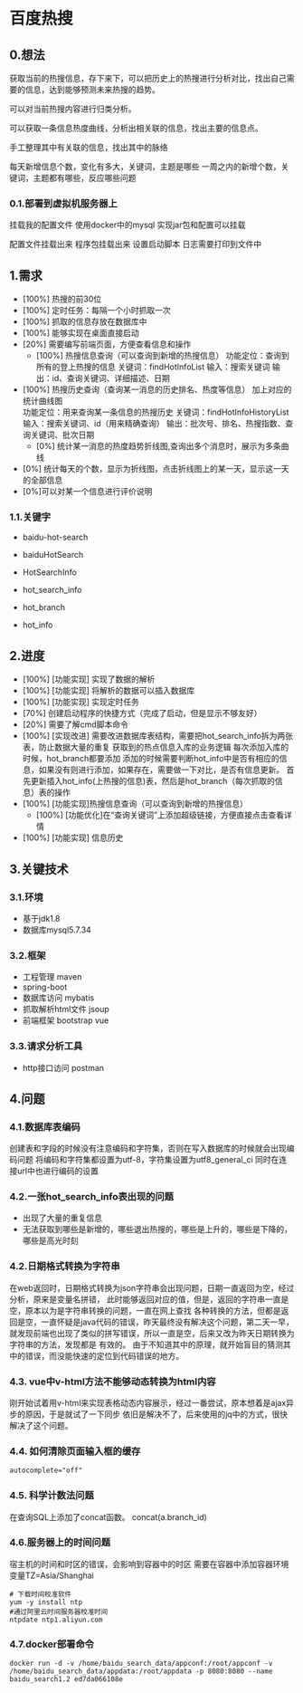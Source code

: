 # 百度热搜

## 0.想法

获取当前的热搜信息，存下来下，可以把历史上的热搜进行分析对比，找出自己需要的信息，达到能够预测未来热搜的趋势。

可以对当前热搜内容进行归类分析。

可以获取一条信息热度曲线，分析出相关联的信息，找出主要的信息点。

手工整理其中有关联的信息，找出其中的脉络

每天新增信息个数，变化有多大，关键词，主题是哪些
一周之内的新增个数，关键词，主题都有哪些，反应哪些问题

### 0.1.部署到虚拟机服务器上

挂载我的配置文件
使用docker中的mysql
实现jar包和配置可以挂载

配置文件挂载出来
程序包挂载出来
设置启动脚本
日志需要打印到文件中

## 1.需求

- [100%] 热搜的前30位
- [100%] 定时任务：每隔一个小时抓取一次
- [100%] 抓取的信息存放在数据库中
- [100%] 能够实现在桌面直接启动
- [20%] 需要编写前端页面，方便查看信息和操作
	- [100%] 热搜信息查询（可以查询到新增的热搜信息）
		功能定位：查询到所有的登上热搜的信息
		关键词：findHotInfoList
		输入：搜索关键词
		输出：id、查询关键词、详细描述、日期
- [100%] 热搜历史查询（查询某一消息的历史排名、热度等信息）
		加上对应的统计曲线图		
		功能定位：用来查询某一条信息的热搜历史
		关键词：findHotInfoHistoryList
		输入：搜索关键词、id（用来精确查询）
		输出：批次号、排名、热搜指数、查询关键词、批次日期
	- [0%] 统计某一消息的热度趋势折线图,查询出多个消息时，展示为多条曲线
- [0%] 统计每天的个数，显示为折线图，点击折线图上的某一天，显示这一天的全部信息
- [0%]可以对某一个信息进行评价说明


### 1.1.关键字

- baidu-hot-search
- baiduHotSearch

- HotSearchInfo
- hot_search_info

- hot_branch
- hot_info

## 2.进度

- [100%] [功能实现] 实现了数据的解析
- [100%] [功能实现] 将解析的数据可以插入数据库
- [100%] [功能实现] 实现定时任务
- [70%] 创建启动程序的快捷方式（完成了启动，但是显示不够友好）  
- [20%] 需要了解cmd脚本命令
- [100%] [实现改进] 需要改进数据库表结构，需要把hot_search_info拆为两张表，防止数据大量的重复
	获取到的热点信息入库的业务逻辑
	每次添加入库的时候，hot_branch都要添加
	添加的时候需要判断hot_info中是否有相应的信息，如果没有则进行添加，如果存在，需要做一下对比，是否有信息更新。
	首先更新插入hot_info(上热搜的信息)表，然后是hot_branch（每次抓取的信息）表的操作
- [100%] [功能实现]热搜信息查询（可以查询到新增的热搜信息）
	- [100%] [功能优化]在“查询关键词”上添加超级链接，方便直接点击查看详情
- [100%] [功能实现] 信息历史

## 3.关键技术

### 3.1.环境
- 基于jdk1.8
- 数据库mysql5.7.34

### 3.2.框架
- 工程管理 maven
- spring-boot
- 数据库访问 mybatis
- 抓取解析html文件 jsoup
- 前端框架 bootstrap  vue

### 3.3.请求分析工具
- http接口访问 postman

## 4.问题

### 4.1.数据库表编码

创建表和字段的时候没有注意编码和字符集，否则在写入数据库的时候就会出现编码问题
将编码和字符集都设置为utf-8，字符集设置为utf8_general_ci
同时在连接url中也进行编码的设置

### 4.2.一张hot_search_info表出现的问题

- 出现了大量的重复信息
- 无法获取到哪些是新增的，哪些退出热搜的，哪些是上升的，哪些是下降的，哪些是高光时刻

### 4.2.日期格式转换为字符串

在web返回时，日期格式转换为json字符串会出现问题，日期一直返回为空，经过分析，原来是变量名拼错，
此时能够返回对应的值，但是，返回的字符串一直是空，原本以为是字符串转换的问题，一直在网上查找
各种转换的方法，但都是返回是空，一直怀疑是java代码的错误，昨天最终没有解决这个问题，第二天一早，
就发现前端也出现了类似的拼写错误，所以一直是空，后来又改为昨天日期转换为字符串的方法，发现都是
有效的。
由于不知道其中的原理，就开始盲目的猜测其中的错误，而没能快速的定位到代码错误的地方。

### 4.3. vue中v-html方法不能够动态转换为html内容

刚开始试着用v-html来实现表格动态内容展示，经过一番尝试，原本想着是ajax异步的原因，于是就试了一下同步
依旧是解决不了，后来使用的jq中的方式，很快解决了这个问题。

### 4.4. 如何清除页面输入框的缓存

```html
autocomplete="off"
```

### 4.5. 科学计数法问题

在查询SQL上添加了concat函数。
concat(a.branch_id)

### 4.6.服务器上的时间问题

宿主机的时间和时区的错误，会影响到容器中的时区
需要在容器中添加容器环境变量TZ=Asia/Shanghai

```shell
# 下载时间校准软件
yum -y install ntp
#通过阿里云时间服务器校准时间
ntpdate ntp1.aliyun.com
```

### 4.7.docker部署命令

```shell
docker run -d -v /home/baidu_search_data/appconf:/root/appconf -v /home/baidu_search_data/appdata:/root/appdata -p 8080:8080 --name baidu_search1.2 ed7da066108e
```









